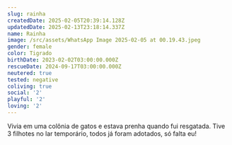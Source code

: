 ```yaml
---
slug: rainha
createdDate: 2025-02-05T20:39:14.128Z
updatedDate: 2025-02-13T23:18:14.337Z
name: Rainha
image: /src/assets/WhatsApp Image 2025-02-05 at 00.19.43.jpeg
gender: female
color: Tigrado
birthDate: 2023-02-02T03:00:00.000Z
rescueDate: 2024-09-17T03:00:00.000Z
neutered: true
tested: negative
coliving: true
social: '2'
playful: '2'
loving: '2'
---
```



Vivia em uma colônia de gatos e estava prenha quando fui resgatada. Tive 3 filhotes no lar temporário, todos já foram adotados, só falta eu!
